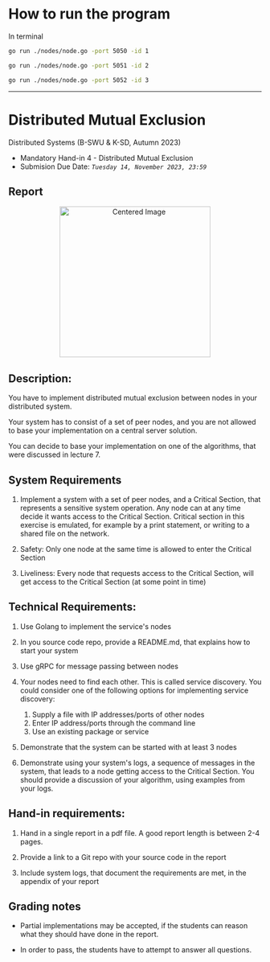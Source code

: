 # How to run the program

In terminal

```bash
go run ./nodes/node.go -port 5050 -id 1
```
```bash
go run ./nodes/node.go -port 5051 -id 2
```
```bash
go run ./nodes/node.go -port 5052 -id 3
```

--------------------------------------------------------------------

# Distributed Mutual Exclusion
Distributed Systems (B-SWU & K-SD, Autumn 2023)
* Mandatory Hand-in 4 - Distributed Mutual Exclusion
* Submision Due Date: *`Tuesday 14, November 2023, 23:59`*

## Report

<!-- - [LaTeX Report](https://www.overleaf.com/project/6526533fc222a23d8a1ca8d4) -->

<div style="text-align: center;">
    <img src="https://i.imgur.com/NcX1hkX.png" alt="Centered Image" width="300">
</div>


## Description:

You have to implement distributed mutual exclusion between nodes in your distributed system. 

Your system has to consist of a set of peer nodes, and you are not allowed to base your implementation on a central server solution.

You can decide to base your implementation on one of the algorithms, that were discussed in lecture 7.



## System Requirements

1. Implement a system with a set of peer nodes, and a Critical Section, that represents a sensitive system operation. Any node can at any time decide it wants access to the Critical Section. Critical section in this exercise is emulated, for example by a print statement, or writing to a shared file on the network.
 
2. Safety: Only one node at the same time is allowed to enter the Critical Section 

3. Liveliness: Every node that requests access to the Critical Section, will get access to the Critical Section (at some point in time)

## Technical Requirements:

1. Use Golang to implement the service's nodes

2. In you source code repo, provide a README.md, that explains how to start your system

3. Use gRPC for message passing between nodes

4. Your nodes need to find each other. This is called service discovery. You could consider  one of the following options for implementing service discovery:
   1. Supply a file with IP addresses/ports of other nodes
   2. Enter IP address/ports through the command line
   3. Use an existing package or service

5. Demonstrate that the system can be started with at least 3 nodes

6. Demonstrate using your system's logs,  a sequence of messages in the system, that leads to a node getting access to the Critical Section. You should provide a discussion of your algorithm, using examples from your logs.


## Hand-in requirements:

1. Hand in a single report in a pdf file. A good report length is between 2-4 pages.

2. Provide a link to a Git repo with your source code in the report

3. Include system logs, that document the requirements are met, in the appendix of your report


## Grading notes

* Partial implementations may be accepted, if the students can reason what they should have done in the report.

* In order to pass, the students have to attempt to answer all questions.

